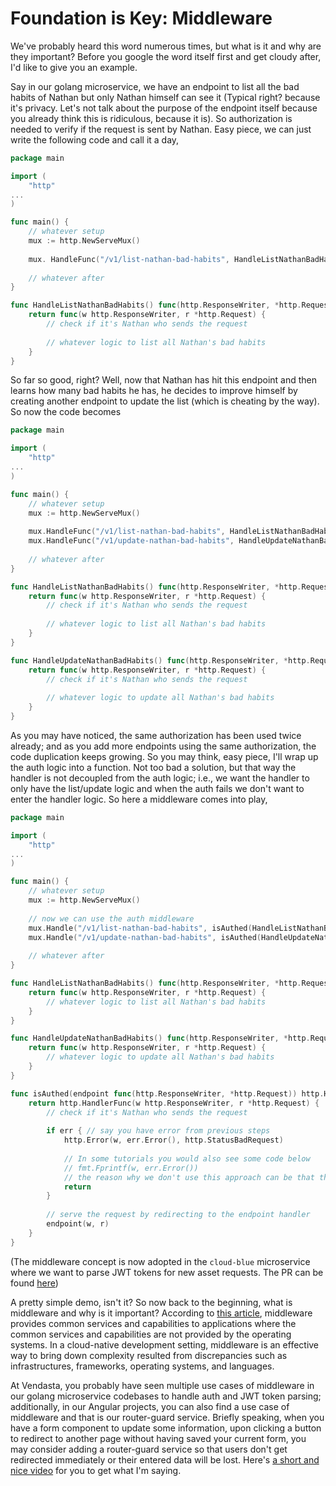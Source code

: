 


# Foundation is Key: Middleware

We've probably heard this word numerous times, but what is it and why are they important? Before you google the word itself first and get cloudy after, I'd like to give you an example.

Say in our golang microservice, we have an endpoint to list all the bad habits of Nathan but only Nathan himself can see it (Typical right? because it's privacy. Let's not talk about the purpose of the endpoint itself because you already think this is ridiculous, because it is). So authorization is needed to verify if the request is sent by Nathan. Easy piece, we can just write the following code and call it a day,

```go
package main

import (
	"http"
...
)

func main() {
	// whatever setup
	mux := http.NewServeMux()
	
	mux. HandleFunc("/v1/list-nathan-bad-habits", HandleListNathanBadHabits())
	
	// whatever after
}

func HandleListNathanBadHabits() func(http.ResponseWriter, *http.Request) {
	return func(w http.ResponseWriter, r *http.Request) {
		// check if it's Nathan who sends the request
	
		// whatever logic to list all Nathan's bad habits
	}
}
```

So far so good, right? Well, now that Nathan has hit this endpoint and then learns how many bad habits he has, he decides to improve himself by creating another endpoint to update the list (which is cheating by the way). So now the code becomes

```go
package main

import (
	"http"
...
)

func main() {
	// whatever setup
	mux := http.NewServeMux()
	
	mux.HandleFunc("/v1/list-nathan-bad-habits", HandleListNathanBadHabits())
	mux.HandleFunc("/v1/update-nathan-bad-habits", HandleUpdateNathanBadHabits())
	
	// whatever after
}

func HandleListNathanBadHabits() func(http.ResponseWriter, *http.Request) {
	return func(w http.ResponseWriter, r *http.Request) {
		// check if it's Nathan who sends the request
	
		// whatever logic to list all Nathan's bad habits
	}
}

func HandleUpdateNathanBadHabits() func(http.ResponseWriter, *http.Request) {
	return func(w http.ResponseWriter, r *http.Request) {
		// check if it's Nathan who sends the request
	
		// whatever logic to update all Nathan's bad habits
	}
}
```

As you may have noticed, the same authorization has been used twice already; and as you add more endpoints using the same authorization, the code duplication keeps growing. So you may think, easy piece, I'll wrap up the auth logic into a function. Not too bad a solution, but that way the handler is not decoupled from the auth logic; i.e., we want the handler to only have the list/update logic and when the auth fails we don't want to enter the handler logic. So here a middleware comes into play,


```go
package main

import (
	"http"
...
)

func main() {
	// whatever setup
	mux := http.NewServeMux()
	
	// now we can use the auth middleware
	mux.Handle("/v1/list-nathan-bad-habits", isAuthed(HandleListNathanBadHabits()))
	mux.Handle("/v1/update-nathan-bad-habits", isAuthed(HandleUpdateNathanBadHabits()))
	
	// whatever after
}

func HandleListNathanBadHabits() func(http.ResponseWriter, *http.Request) {
	return func(w http.ResponseWriter, r *http.Request) {
		// whatever logic to list all Nathan's bad habits
	}
}

func HandleUpdateNathanBadHabits() func(http.ResponseWriter, *http.Request) {
	return func(w http.ResponseWriter, r *http.Request) {
		// whatever logic to update all Nathan's bad habits
	}
}

func isAuthed(endpoint func(http.ResponseWriter, *http.Request)) http.Handler {
	return http.HandlerFunc(w http.ResponseWriter, r *http.Request) {
		// check if it's Nathan who sends the request
		
		if err { // say you have error from previous steps
			http.Error(w, err.Error(), http.StatusBadRequest)
			
			// In some tutorials you would also see some code below
			// fmt.Fprintf(w, err.Error())
			// the reason why we don't use this approach can be that the http error code is unclear
			return
		}
		
		// serve the request by redirecting to the endpoint handler
		endpoint(w, r)
	}
}
```

(The middleware concept is now adopted in the `cloud-blue` microservice where we want to parse JWT tokens for new asset requests. The PR can be found [here](https://github.com/vendasta/cloud-blue/pull/18))

A pretty simple demo, isn't it? So now back to the beginning, what is middleware and why is it important? According to [this article](https://www.redhat.com/en/topics/middleware/what-is-middleware#:~:text=Middleware%20is%20software%20that%20provides,all%20commonly%20handled%20by%20middleware.), middleware provides common services and capabilities to applications where the common services and capabilities are not provided by the operating systems. In a cloud-native development setting, middleware is an effective way to bring down complexity resulted from discrepancies such as infrastructures, frameworks, operating systems, and languages.

At Vendasta, you probably have seen multiple use cases of middleware in our golang microservice codebases to handle auth and JWT token parsing; additionally, in our Angular projects, you can also find a use case of middleware and that is our router-guard service. Briefly speaking, when you have a form component to update some information, upon clicking a button to redirect to another page without having saved your current form, you may consider adding a router-guard service so that users don't get redirected immediately or their entered data will be lost. Here's [a short and nice video](https://www.youtube.com/watch?v=WveRq-tlb6I) for you to get what I'm saying.


